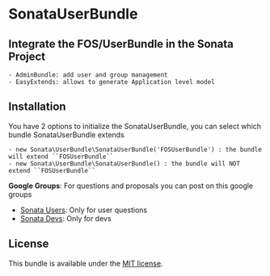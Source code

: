 SonataUserBundle
================

Integrate the FOS/UserBundle in the Sonata Project
--------------------------------------------------

    - AdminBundle: add user and group management
    - EasyExtends: allows to generate Application level model


Installation
------------

You have 2 options to initialize the SonataUserBundle, you can select which bundle SonataUserBundle extends

    - new Sonata\UserBundle\SonataUserBundle('FOSUserBundle') : the bundle will extend ``FOSUserBundle``
    - new Sonata\UserBundle\SonataUserBundle() : the bundle will NOT extend ``FOSUserBundle``


**Google Groups**: For questions and proposals you can post on this google groups

* [Sonata Users](https://groups.google.com/group/sonata-users): Only for user questions
* [Sonata Devs](https://groups.google.com/group/sonata-devs): Only for devs

License
-------

This bundle is available under the [MIT license](Resources/meta/LICENSE).
